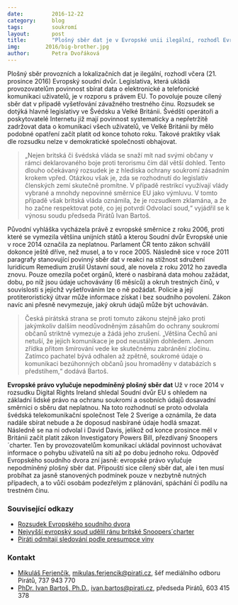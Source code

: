 ```yaml
---
date:         2016-12-22
category:     blog
tags:         soukromí
layout:       post
title:        "Plošný sběr dat je v Evropské unii ilegální, rozhodl Evropský soudní dvůr. Legislativu má změnit Švédsko, Velká Británie i Česká republika" 
img:        2016/big-brother.jpg
author:       Petra Dvořáková
---
```


Plošný sběr provozních a lokalizačních dat je ilegální, rozhodl včera (21. prosince 2016) Evropský soudní dvůr. Legislativa, která ukládá provozovatelům povinnost sbírat data o elektronické a telefonické komunikaci uživatelů, je v rozporu s právem EU. To povoluje pouze cílený sběr dat v případě vyšetřování závažného trestného činu. Rozsudek se dotýká hlavně legislativy ve Švédsku a Velké Británii. Švédští operátoři a poskytovatelé Internetu již mají povinnost systematicky a nepřetržitě zadržovat data o komunikaci všech uživatelů, ve Velké Británii by mělo podobné opatření začít platit od konce tohoto roku. Takové praktiky však dle rozsudku nelze v demokratické společnosti obhajovat.

> „Nejen britská či švédská vláda se snaží mít nad svými občany v rámci deklarovaného boje proti terorismu čím dál větší dohled. Tento dlouho očekávaný rozsudek je z hlediska ochrany soukromí zásadním krokem vpřed. Otázkou však je, zda se rozhodnutí do legislativ členských zemí skutečně promítne. V případě restrikcí využívají vlády vybrané a mnohdy nepovinné směrnice EU jako výmluvu. V tomto případě však britská vláda oznámila, že je rozsudkem zklamána, a že ho začne respektovat poté, co jej potvrdí Odvolací soud,“ vyjádřil se k výnosu soudu předseda Pirátů Ivan Bartoš.

Původní vyhláška vycházela právě z evropské směrnice z roku 2006, proti které se vymezila většina unijních států a kterou Soudní dvůr Evropské unie v roce 2014 označila za neplatnou. Parlament ČR tento zákon schválil dokonce ještě dříve, než musel, a to v roce 2005. Následně sice v roce 2011 paragrafy stanovující povinný sběr dat v reakci na stížnost sdružení Iuridicum Remedium zrušil Ústavní soud, ale novela z roku 2012 ho zavedla znovu. Pouze omezila počet orgánů, které o nasbíraná data mohou zažádat, dobu, po níž jsou údaje uchovávány (6 měsíců) a okruh trestných činů, v souvislosti s jejichž vyšetřováním lze o ně požádat. Policie a její protiteroristický útvar může informace získat i bez soudního povolení. Zákon navíc ani přesně nevymezuje, jaký okruh údajů může být uchováván.

> Česká pirátská strana se proti tomuto zákonu stejně jako proti jakýmkoliv dalším neodůvodněným zásahům do ochrany soukromí občanů striktně vymezuje a žádá jeho zrušení. „Většina Čechů ani netuší, že jejich komunikace je pod neustálým dohledem. Jenom zřídka přitom šmírování vede ke skutečnému zabránění zločinu. Zatímco pachatel bývá odhalen až zpětně, soukromé údaje o komunikaci bezúhonných občanů jsou hromaděny v databázích s předstihem,“ dodává Bartoš.

**Evropské právo vylučuje nepodmíněný plošný sběr dat** Už v roce 2014 v rozsudku Digital Rights Ireland shledal Soudní dvůr EU s ohledem na základní lidské právo na ochranu soukromí a osobních údajů dosavadní směrnici o sběru dat neplatnou. Na toto rozhodnutí se proto odvolala švédská telekomunikační společnost Tele 2 Sverige a oznámila, že data nadále sbírat nebude a že doposud nasbírané údaje hodlá smazat. Následně se na ni odvolal i David Davis, jelikož od konce prosince měl v Británii začít platit zákon Investigatory Powers Bill, přezdívaný Snoopers´charter. Ten by provozovatelům komunikací ukládal povinnost uchovávat informace o pohybu uživatelů na síti až po dobu jednoho roku. Odpověď Evropského soudního dvora zní jasně: evropské právo vylučuje nepodmíněný plošný sběr dat. Připouští sice cílený sběr dat, ale i ten musí probíhat za jasně stanovených podmínek pouze v nezbytně nutných případech, a to vůči osobám podezřelým z plánování, spáchání či podílu na trestném činu.

### Související odkazy

* [Rozsudek Evropského soudního dvora](http://curia.europa.eu/jcms/upload/docs/application/pdf/2016-12/cp160145en.pdf)
* [Nejvyšší evropský soud udělil ránu britské Snoopers´charter](https://www.theguardian.com/law/2016/dec/21/eus-highest-court-delivers-blow-to-uk-snoopers-charter)
* [Piráti odmítají sledování podle presumpce viny](https://www.pirati.cz/tiskove-zpravy/pirati-odmitaji-sledovani-podle-presumpce-viny)

### Kontakt

* [Mikuláš Ferjenčík](https://www.pirati.cz/lide/mikulas_ferjencik), [mikulas.ferjencik@pirati.cz](mailto:mikulas.ferjencik@pirati.cz), šéf mediálního odboru Pirátů, 737 943 770
* [PhDr. Ivan Bartoš, Ph.D.](https://www.pirati.cz/lide/ivan_bartos), [ivan.bartos@pirati.cz](mailto:ivan.bartos@pirati.cz), předseda Pirátů, 603 415 378
